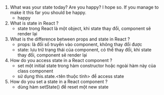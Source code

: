 1. What was your state today? Are you happy? I hope so. If you manage to make it this far you should be happy.
	- happy
2. What is state in React ?
	- state trong React là một object, khi state thay đổi, component sẽ render lại
3. What is the difference between props and state in React ?
	- props: là đối số truyền vào component, không thay đổi được
	- state: lưu trữ trạng thái của component, có thể thay đổi, khi state thay đổi, component sẽ render lại
4. How do you access state in a React component ?
	- set một initial state trong hàm constructor hoặc ngoài hàm này của class component
	- sử dụng this.state.<tên thuộc tính> để access state
5. How do you set a state in a React component ?
	- dùng hàm setState() để reset một new state
